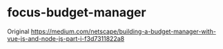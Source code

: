 # focus-budget-manager
Original https://medium.com/netscape/building-a-budget-manager-with-vue-js-and-node-js-part-i-f3d7311822a8

